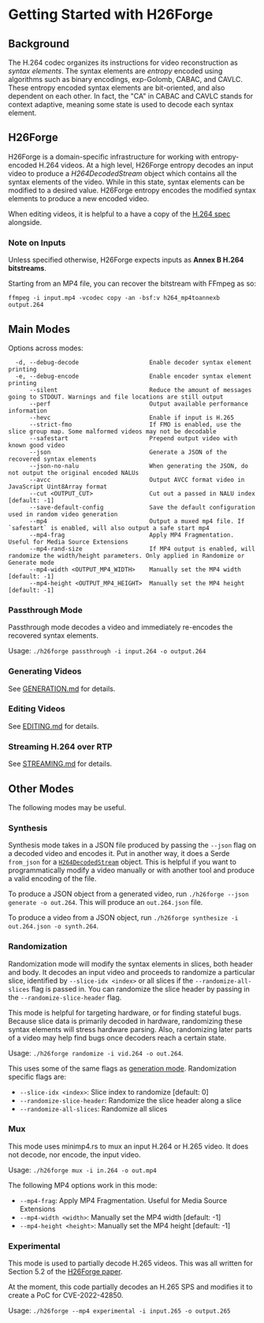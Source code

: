 # Getting Started with H26Forge

## Background
The H.264 codec organizes its instructions for video reconstruction as _syntax elements_. The syntax elements are _entropy_ encoded using algorithms such as binary encodings, exp-Golomb, CABAC, and CAVLC. These entropy encoded syntax elements are bit-oriented, and also dependent on each other. In fact, the "CA" in CABAC and CAVLC stands for context adaptive, meaning some state is used to decode each syntax element.

## H26Forge

H26Forge is a domain-specific infrastructure for working with entropy-encoded H.264 videos. At a high level, H26Forge entropy decodes an input video to produce a *H264DecodedStream* object which contains all the syntax elements of the video. While in this state, syntax elements can be modified to a desired value. H26Forge entropy encodes the modified syntax elements to produce a new encoded video.

When editing videos, it is helpful to a have a copy of the [H.264 spec](https://www.itu.int/rec/T-REC-H.264-202108-I/en) alongside.

### Note on Inputs
Unless specified otherwise, H26Forge expects inputs as **Annex B H.264 bitstreams**.

Starting from an MP4 file, you can recover the bitstream with FFmpeg as so:
```
ffmpeg -i input.mp4 -vcodec copy -an -bsf:v h264_mp4toannexb output.264
```

## Main Modes

Options across modes:
```
  -d, --debug-decode                    Enable decoder syntax element printing
  -e, --debug-encode                    Enable encoder syntax element printing
      --silent                          Reduce the amount of messages going to STDOUT. Warnings and file locations are still output
      --perf                            Output available performance information
      --hevc                            Enable if input is H.265
      --strict-fmo                      If FMO is enabled, use the slice group map. Some malformed videos may not be decodable
      --safestart                       Prepend output video with known good video
      --json                            Generate a JSON of the recovered syntax elements
      --json-no-nalu                    When generating the JSON, do not output the original encoded NALUs
      --avcc                            Output AVCC format video in JavaScript Uint8Array format
      --cut <OUTPUT_CUT>                Cut out a passed in NALU index [default: -1]
      --save-default-config             Save the default configuration used in random video generation
      --mp4                             Output a muxed mp4 file. If `safestart` is enabled, will also output a safe start mp4
      --mp4-frag                        Apply MP4 Fragmentation. Useful for Media Source Extensions
      --mp4-rand-size                   If MP4 output is enabled, will randomize the width/height parameters. Only applied in Randomize or Generate mode
      --mp4-width <OUTPUT_MP4_WIDTH>    Manually set the MP4 width [default: -1]
      --mp4-height <OUTPUT_MP4_HEIGHT>  Manually set the MP4 height [default: -1]
```

### Passthrough Mode

Passthrough mode decodes a video and immediately re-encodes the recovered syntax elements.

Usage: `./h26forge passthrough -i input.264 -o output.264`

### Generating Videos

See [GENERATION.md](GENERATION.md) for details.

### Editing Videos

See [EDITING.md](EDITING.md) for details.

###  Streaming H.264 over RTP

See [STREAMING.md](STREAMING.md) for details.

## Other Modes

The following modes may be useful.

### Synthesis

Synthesis mode takes in a JSON file produced by passing the `--json` flag on a decoded video and encodes it. Put in another way, it does a Serde `from_json` for a [`H264DecodedStream`](../src/common/data_structures.rs#L13) object. This is helpful if you want to programmatically modify a video manually or with another tool and produce a valid encoding of the file.

To produce a JSON object from a generated video, run `./h26forge --json generate -o out.264`. This will produce an `out.264.json` file.

To produce a video from a JSON object, run `./h26forge synthesize -i out.264.json -o synth.264`.

### Randomization

Randomization mode will modify the syntax elements in slices, both header and body. It decodes an input video and proceeds to randomize a particular slice, identified by `--slice-idx <index>` or all slices if the `--randomize-all-slices` flag is passed in. You can randomize the slice header by passing in the `--randomize-slice-header` flag.

This mode is helpful for targeting hardware, or for finding stateful bugs. Because slice data is primarily decoded in hardware, randomizing these syntax elements will stress hardware parsing. Also, randomizing later parts of a video may help find bugs once decoders reach a certain state.

Usage: `./h26forge randomize -i vid.264 -o out.264`.

This uses some of the same flags as [generation mode](GENERATION.md#options). Randomization specific flags are:
- `--slice-idx <index>`: Slice index to randomize [default: 0]
- `--randomize-slice-header`: Randomize the slice header along a slice
- `--randomize-all-slices`: Randomize all slices

### Mux

This mode uses minimp4.rs to mux an input H.264 or H.265 video. It does not decode, nor encode, the input video.

Usage: `./h26forge mux -i in.264 -o out.mp4`

The following MP4 options work in this mode:
- `--mp4-frag`: Apply MP4 Fragmentation. Useful for Media Source Extensions
- `--mp4-width <width>`: Manually set the MP4 width [default: -1]
- `--mp4-height <height>`: Manually set the MP4 height [default: -1]

### Experimental

This mode is used to partially decode H.265 videos. This was all written for Section 5.2 of the [H26Forge paper](https://wrv.github.io/h26forge.pdf).

At the moment, this code partially decodes an H.265 SPS and modifies it to create a PoC for CVE-2022-42850.

Usage: `./h26forge --mp4 experimental -i input.265 -o output.265`
